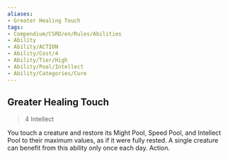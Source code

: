 ```yaml
---
aliases:
- Greater Healing Touch
tags:
- Compendium/CSRD/en/Rules/Abilities
- Ability
- Ability/ACTION
- Ability/Cost/4
- Ability/Tier/High
- Ability/Pool/Intellect
- Ability/Categories/Cure
---
```


  
## Greater Healing Touch  
>4  Intellect  
  
You touch a creature and restore its Might Pool, Speed Pool, and Intellect Pool to their maximum values, as if it were fully rested. A single creature can benefit from this ability only once each day. Action.